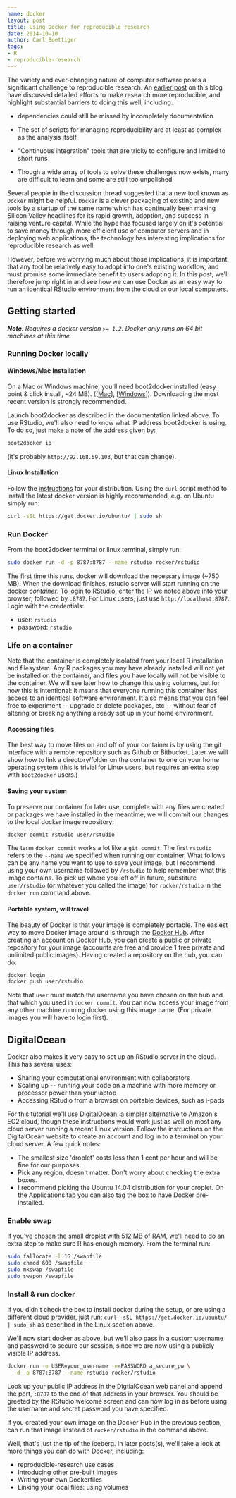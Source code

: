 ```yaml
---
name: docker
layout: post
title: Using Docker for reproducible research
date: 2014-10-10
author: Carl Boettiger
tags:
- R
- reproducible-research
---
```


The variety and ever-changing nature of computer software poses a
significant challenge to reproducible research.  An [earlier post](http://ropensci.org/blog/2014/06/09/reproducibility/)
on this blog have discussed detailed efforts to make research more
reproducible, and highlight substantial barriers to doing this well,
including:

- dependencies could still be missed by incompletely documentation

- The set of scripts for managing reproducibility are at least as complex
as the analysis itself

- "Continuous integration" tools that are tricky
to configure and limited to short runs

- Though a wide array of tools to solve these challenges now exists, many are difficult to learn and
some are still too unpolished

Several people in the discussion thread suggested that a new tool known as
`Docker` might be helpful.  `Docker` is a clever packaging of existing
and new tools by a startup of the same name which has continually been
making Silicon Valley headlines for its rapid growth, adoption, and
success in raising venture capital. While the hype has focused largely
on it's potential to save money through more efficient use of computer
servers and in deploying web applications, the technology has interesting
implications for reproducible research as well.

However, before we worrying much about those implications, it is important
that any tool be relatively easy to adopt into one's existing workflow,
and must promise some immediate benefit to users adopting it.  In this post,
we'll therefore jump right in and see how we can use Docker as an easy
way to run an identical RStudio environment from the cloud or our local
computers.


## Getting started

_**Note**: Requires a docker version `>= 1.2`.  Docker
only runs on 64 bit machines at this time._

### Running Docker locally ###

#### Windows/Mac Installation ####

On a Mac or Windows machine, you'll need boot2docker
installed (easy point & click install, ~24 MB).
([[Mac](https://docs.docker.com/installation/mac/)],
[[Windows](https://docs.docker.com/installation/windows/)]).
Downloading the most recent version is strongly recommended.

Launch boot2docker as described in the documentation linked above.
To use RStudio, we'll also need to know what IP address boot2docker is
using. To do so, just make a note of the address given by:

```bash
boot2docker ip
```
(it's probably `http://92.168.59.103`, but that can change).


#### Linux Installation ####

Follow the [instructions](https://docs.docker.com/installation/) for
your distribution.  Using the `curl` script method to install the latest
docker version is highly recommended, e.g. on Ubuntu simply run:

```bash
curl -sSL https://get.docker.io/ubuntu/ | sudo sh
```

### Run Docker ###

From the boot2docker terminal or linux terminal, simply run:

```bash
sudo docker run -d -p 8787:8787 --name rstudio rocker/rstudio
```

The first time this runs, docker will download the necessary image (~750 MB). When the
download finishes, rstudio server will start running on the docker _container_.  To
login to RStudio, enter the IP we noted above into your browser, followed by `:8787`.
For Linux users, just use `http://localhost:8787`.  Login with the credentials:

- user: `rstudio`
- password: `rstudio`

### Life on a container ###

Note that the container is completely isolated from your local R installation
and filesystem.  Any R packages you may have already installed will not yet be installed
on the container, and files you have locally will not be visible to the container.
We will see later how to change this using volumes, but for now this is intentional:
it means that everyone running this container has access to an identical software
environment.  It also means that you can feel free to experiment -- upgrade or delete
packages, etc -- without fear of altering or breaking anything already set up in your
home environment.

#### Accessing files ####

The best way to move files on and off of your container is by using the git
interface with a remote repository such as Github or Bitbucket. Later we will
show how to link a directory/folder on the container to one on your home operating
system (this is trivial for Linux users, but requires an extra step with `boot2docker`
users.)

#### Saving your system ####

To preserve our container for later use, complete with any files we created or
packages we have installed in the meantime, we will commit our changes to
the local docker image repository:

```bash
docker commit rstudio user/rstudio
```

The term `docker commit` works a lot like a `git commit`.  The first `rstudio`
refers to the `--name` we specified when running our container.  What
follows can be any name you want to use to save your image, but I recommend
using your own username followed by `/rstudio` to help remember what
this image contains. To pick up where you left off in future, substitute
`user/rstudio` (or whatever you called the image) for `rocker/rstudio`
in the `docker run` command above.

#### Portable system, will travel ####

The beauty of Docker is that your image is completely portable. The
easiest way to move Docker image around is through the [Docker Hub](http://hub.docker.com).
After creating an account on Docker Hub, you can create a public or
private repository for your image (accounts are free and provide 1 free
private and unlimited public images).  Having created a repository on
the hub, you can do:

```bash
docker login
docker push user/rstudio
```

Note that `user` must match the username you have chosen on the hub
and that which you used in `docker commit`.  You can now access your
image from any other machine running docker using this image name.
(For private images you will have to login first).

## DigitalOcean ##

Docker also makes it very easy to set up an RStudio server in the cloud. This
has several uses:

- Sharing your computational environment with collaborators
- Scaling up -- running your code on a machine with more memory or processor power than your laptop
- Accessing RStudio from a browser on portable devices, such as i-pads

For this tutorial we'll use [DigitalOcean](http://digitalocean.com), a
simpler alternative to Amazon's EC2 cloud, though these instructions would
work just as well on most any cloud server running a recent Linux version.
Follow the instructions on the DigitalOcean website to create an account
and log in to a terminal on your cloud server. A few quick notes:

- The smallest size 'droplet' costs less than 1 cent per hour and will
  be fine for our purposes.
- Pick any region, doesn't matter. Don't worry about checking the
  extra boxes.
- I recommend picking the Ubuntu 14.04 distribution for your
  droplet. On the Applications tab you can also tag the box to have Docker
  pre-installed.

### Enable swap ###

If you've chosen the small droplet with 512 MB of RAM, we'll need to do an extra step
to make sure R has enough memory.  From the terminal run:

```bash
sudo fallocate -l 1G /swapfile
sudo chmod 600 /swapfile
sudo mkswap /swapfile
sudo swapon /swapfile
```

### Install & run docker ###

If you didn't check the box to install docker during the setup,
or are using a different cloud provider, just run: `curl -sSL
https://get.docker.io/ubuntu/ | sudo sh` as described in the Linux
section above.

We'll now start docker as above, but we'll also pass in a custom
username and password to secure our session, since we are now
using a publicly visible IP address.

```bash
docker run -e USER=your_username -e=PASSWORD a_secure_pw \
  -d -p 8787:8787 --name rstudio rocker/rstudio
```

Look up your public IP address in the DigtialOcean web panel and append
the port, `:8787` to the end of that address in your browser.  You should
be greeted by the RStudio welcome screen and can now log in as before
using the username and secret password you have specified.

If you created your own image on the Docker Hub in the previous
section, can run that image instead of `rocker/rstudio` in the
command above.


Well, that's just the tip of the iceberg.  In later posts(s), we'll
take a look at more things you can do with Docker, including:

- reproducible-research use cases
- Introducing other pre-built images
- Writing your own Dockerfiles
- Linking your local files: using volumes



